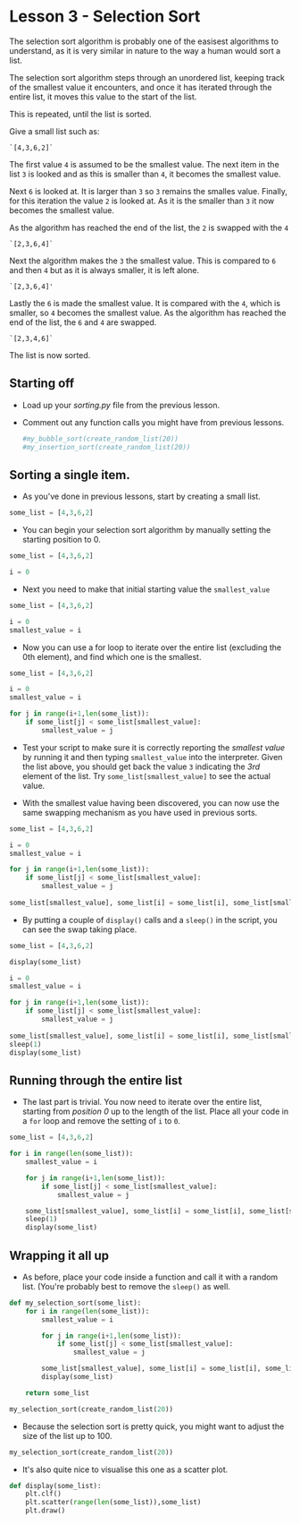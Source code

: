 # Lesson 3 - Selection Sort

The selection sort algorithm is probably one of the easisest algorithms to understand, as it is very similar in nature to the way a human would sort a list.

The selection sort algorithm steps through an unordered list, keeping track of the smallest value it encounters, and once it has iterated through the entire list, it moves this value to the start of the list.

This is repeated, until the list is sorted.

Give a small list such as:

    `[4,3,6,2]`

The first value `4` is assumed to be the smallest value. The next item in the list `3` is looked and as this is smaller than `4`, it becomes the smallest value.

Next `6` is looked at. It is larger than `3` so `3` remains the smalles value. Finally, for this iteration the value `2` is looked at. As it is the smaller than `3` it now becomes the smallest value.

As the algorithm has reached the end of the list, the `2` is swapped with the `4`

    `[2,3,6,4]`

Next the algorithm makes the `3` the smallest value. This is compared to `6` and then `4` but as it is always smaller, it is left alone.

    `[2,3,6,4]'

Lastly the `6` is made the smallest value. It is compared with the `4`, which is smaller, so `4` becomes the smallest value. As the algorithm has reached the end of the list, the `6` and `4` are swapped.

    `[2,3,4,6]`

The list is now sorted.

## Starting off

- Load up your *sorting.py* file from the previous lesson.
- Comment out any function calls you might have from previous lessons.

	```python
	#my_bubble_sort(create_random_list(20))
	#my_insertion_sort(create_random_list(20))
	```

## Sorting a single item.

- As you've done in previous lessons, start by creating a small list.

```python
some_list = [4,3,6,2]
```

- You can begin your selection sort algorithm by manually setting the starting position to 0.

```python
some_list = [4,3,6,2]

i = 0
```

- Next you need to make that initial starting value the `smallest_value`

```python
some_list = [4,3,6,2]

i = 0
smallest_value = i
```

- Now you can use a for loop to iterate over the entire list (excluding the 0th element), and find which one is the smallest.

```python
some_list = [4,3,6,2]

i = 0
smallest_value = i

for j in range(i+1,len(some_list)):
    if some_list[j] < some_list[smallest_value]:
        smallest_value = j
```

- Test your script to make sure it is correctly reporting the *smallest value* by running it and then typing `smallest_value` into the interpreter. Given the list above, you should get back the value `3` indicating the *3rd* element of the list. Try `some_list[smallest_value]` to see the actual value.

- With the smallest value having been discovered, you can now use the same swapping mechanism as you have used in previous sorts.

```python
some_list = [4,3,6,2]

i = 0
smallest_value = i

for j in range(i+1,len(some_list)):
    if some_list[j] < some_list[smallest_value]:
        smallest_value = j
	
some_list[smallest_value], some_list[i] = some_list[i], some_list[smallest_value]
```

- By putting a couple of `display()` calls and a `sleep()` in the script, you can see the swap taking place.

```python
some_list = [4,3,6,2]

display(some_list)

i = 0
smallest_value = i

for j in range(i+1,len(some_list)):
    if some_list[j] < some_list[smallest_value]:
        smallest_value = j
	
some_list[smallest_value], some_list[i] = some_list[i], some_list[smallest_value]
sleep(1)	
display(some_list)	
```

## Running through the entire list
- The last part is trivial. You now need to iterate over the entire list, starting from *position 0* up to the length of the list. Place all your code in a `for` loop and remove the setting of `i` to `0`.

```python
some_list = [4,3,6,2]

for i in range(len(some_list)):
	smallest_value = i

	for j in range(i+1,len(some_list)):
		if some_list[j] < some_list[smallest_value]:
			smallest_value = j

	some_list[smallest_value], some_list[i] = some_list[i], some_list[smallest_value]
	sleep(1)	
	display(some_list)
```

## Wrapping it all up
- As before, place your code inside a function and call it with a random list. (You're probably best to remove the `sleep()` as well.

```python
def my_selection_sort(some_list):
    for i in range(len(some_list)):
        smallest_value = i

        for j in range(i+1,len(some_list)):
            if some_list[j] < some_list[smallest_value]:
                smallest_value = j

        some_list[smallest_value], some_list[i] = some_list[i], some_list[smallest_value]
        display(some_list)	

    return some_list

my_selection_sort(create_random_list(20))

```

- Because the selection sort is pretty quick, you might want to adjust the size of the list up to 100.

```python
my_selection_sort(create_random_list(20))
```

- It's also quite nice to visualise this one as a scatter plot.

```python
def display(some_list):
    plt.clf()
    plt.scatter(range(len(some_list)),some_list)
    plt.draw()
```
